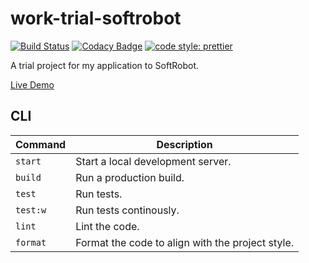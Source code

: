 # work-trial-softrobot

[![Build Status](https://travis-ci.org/Glinkis/work-trial-softrobot.svg?branch=master)](https://travis-ci.org/Glinkis/work-trial-softrobot)
[![Codacy Badge](https://api.codacy.com/project/badge/Grade/04a258e2d1bb4c88ad4109047942f5fd)](https://www.codacy.com/app/Glinkis/work-trial-softrobot?utm_source=github.com&amp;utm_medium=referral&amp;utm_content=Glinkis/work-trial-softrobot&amp;utm_campaign=Badge_Grade)
[![code style: prettier](https://img.shields.io/badge/code_style-prettier-ff69b4.svg?style=flat-square)](https://github.com/prettier/prettier)

A trial project for my application to SoftRobot.

[Live Demo](https://glinkis.github.io/work-trial-softrobot/)

## CLI

| Command  | Description                                      |
| -------- | ------------------------------------------------ |
| `start`  | Start a local development server.                |
| `build`  | Run a production build.                          |
| `test`   | Run tests.                                       |
| `test:w` | Run tests continously.                           |
| `lint`   | Lint the code.                                   |
| `format` | Format the code to align with the project style. |
